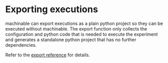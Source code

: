 # Exporting executions

machinable can export executions as a plain python project so they can be executed without machinable. The export function only collects the configuration and python code that is needed to execute the experiment and generates a standalone python project that has no further dependencies. 

Refer to the [export reference](./execution.md#export) for details.